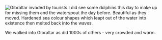 ![Gibraltar invaded by tourists](invasion.JPG)
I did see some dolphins this day to make up for missing them and the
waterspout the day before.  Beautiful as they moved. Hardened sea colour shapes
which leapt out of the water into existence then melted back into the waves.

We walked into Gibraltar as did 1000s of others - very crowded and warm.
